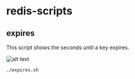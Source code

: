 # redis-scripts

## expires
This script shows the seconds until a key expires.

![alt text](https://github.com/schnittker/redis-scripts/blob/master/screenshots/expires-1.png?raw=true)

```bash
./expires.sh
```
